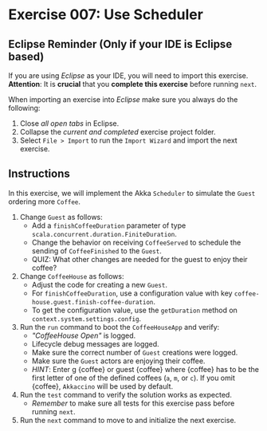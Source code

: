 # Exercise 007: Use Scheduler

## Eclipse Reminder (Only if your IDE is Eclipse based)

If you are using *Eclipse* as your IDE, you will need to import this exercise. **Attention**: It is **crucial** that you **complete this exercise** before running `next`.

When importing an exercise into *Eclipse* make sure you always do the following:

1. Close *all open tabs* in Eclipse.
2. Collapse the *current and completed* exercise project folder.
3. Select `File > Import` to run the `Import Wizard` and import the next exercise.

## Instructions

In this exercise, we will implement the Akka `Scheduler` to simulate the `Guest` ordering more `Coffee`.

1. Change `Guest` as follows:
    - Add a `finishCoffeeDuration` parameter of type `scala.concurrent.duration.FiniteDuration`.
    - Change the behavior on receiving `CoffeeServed` to schedule the sending of `CoffeeFinished` to the `Guest`.
    - QUIZ: What other changes are needed for the guest to enjoy their coffee?
2. Change `CoffeeHouse` as follows:
    - Adjust the code for creating a new `Guest`.
    - For `finishCoffeeDuration`, use a configuration value with key `coffee-house.guest.finish-coffee-duration`.
    - To get the configuration value, use the `getDuration` method on `context.system.settings.config`.
3. Run the `run` command to boot the `CoffeeHouseApp` and verify:
    - *"CoffeeHouse Open"* is logged.
    - Lifecycle debug messages are logged.
    - Make sure the correct number of `Guest` creations were logged.
    - Make sure the `Guest` actors are enjoying their coffee.
    - *HINT*: Enter g {coffee} or guest {coffee} where {coffee} has to be the first letter of one of the defined coffees (`a`, `m`, or `c`). If you omit {coffee}, `Akkaccino` will be used by default.
4. Run the `test` command to verify the solution works as expected.
    - *Remember* to make sure all tests for this exercise pass before running `next`.
5. Run the `next` command to move to and initialize the next exercise.
